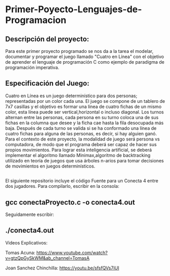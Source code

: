 # Primer-Poyecto-Lenguajes-de-Programacion

## Descripción del proyecto: 

Para este primer proyecto programado se nos da a la tarea el modelar,
documentar y programar el juego llamado "Cuatro en Línea" con el objetivo
de aprender el lenguaje de programación C como ejemplo de paradigma de 
programación imperativa.

## Especificación del Juego:

Cuatro en Línea es un juego determinístico para dos personas; representadas 
por un color cada una. El juego se compone de un tablero de 7x7 casillas y
el objetivo es formar una línea de cuatro fichas de un mismo color, esta 
línea puede ser vertical,horizontal o incluso diagonal. Los turnos 
alternan entre las personas, cada persona en su turno coloca una de sus 
fichas en la columna que desee y la ficha cae hasta la fila desocupada más
baja. Después de cada turno se valida si se ha conformado una línea de 
cuatro fichas para alguna de las personas, es decir, si hay alguien ganó.
Para el contexto de este proyecto, la modalidad de juego será persona vs
computadora, de modo que el programa deberá ser capaz de hacer sus propios
movimientos. Para lograr esta inteligencia artificial, se deberá implementar
el algoritmo llamado Minimax,algoritmo de backtracking utilizado en teoría
de juegos que usa árboles n-arios para tomar decisiones de movimientos en 
juegos determinísticos. 


##
El siguiente repositorio incluye el código Fuente para un Conecta 4 entre dos jugadores. Para compilarlo, escribir en la consola:

## gcc conectaProyecto.c -o conecta4.out
Seguidamente escribir:
## ./conecta4.out

Videos Explicativos:


Tomas Acuna: https://www.youtube.com/watch?v=gtzQpGySkWM&ab_channel=TomasA

Joan Sanchez Chinchilla: https://youtu.be/sfsfQVs7iUI
